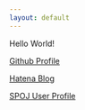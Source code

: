 ```yaml
---
layout: default
---
```


Hello World!

[Github Profile](https://github.com/igarash1)

[Hatena Blog](https://igarash1-sol.hatenablog.com/)

[SPOJ User Profile](https://www.spoj.com/users/igarash1/)
